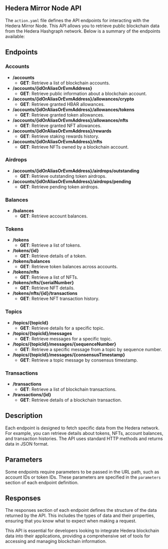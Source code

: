 ## Hedera Mirror Node API

The `action.yaml` file defines the API endpoints for interacting with the Hedera Mirror Node. This API allows you to retrieve public blockchain data from the Hedera Hashgraph network. Below is a summary of the endpoints available:

## Endpoints

### Accounts

- **/accounts**
  - **GET**: Retrieve a list of blockchain accounts.
- **/accounts/{idOrAliasOrEvmAddress}**
  - **GET**: Retrieve public information about a blockchain account.
- **/accounts/{idOrAliasOrEvmAddress}/allowances/crypto**
  - **GET**: Retrieve granted HBAR allowances.
- **/accounts/{idOrAliasOrEvmAddress}/allowances/tokens**
  - **GET**: Retrieve granted token allowances.
- **/accounts/{idOrAliasOrEvmAddress}/allowances/nfts**
  - **GET**: Retrieve granted NFT allowances.
- **/accounts/{idOrAliasOrEvmAddress}/rewards**
  - **GET**: Retrieve staking rewards history.
- **/accounts/{idOrAliasOrEvmAddress}/nfts**
  - **GET**: Retrieve NFTs owned by a blockchain account.

### Airdrops

- **/accounts/{idOrAliasOrEvmAddress}/airdrops/outstanding**
  - **GET**: Retrieve outstanding token airdrops.
- **/accounts/{idOrAliasOrEvmAddress}/airdrops/pending**
  - **GET**: Retrieve pending token airdrops.

### Balances

- **/balances**
  - **GET**: Retrieve account balances.

### Tokens

- **/tokens**
  - **GET**: Retrieve a list of tokens.
- **/tokens/{id}**
  - **GET**: Retrieve details of a token.
- **/tokens/balances**
  - **GET**: Retrieve token balances across accounts.
- **/tokens/nfts**
  - **GET**: Retrieve a list of NFTs.
- **/tokens/nfts/{serialNumber}**
  - **GET**: Retrieve NFT details.
- **/tokens/nfts/{id}/transactions**
  - **GET**: Retrieve NFT transaction history.

### Topics

- **/topics/{topicId}**
  - **GET**: Retrieve details for a specific topic.
- **/topics/{topicId}/messages**
  - **GET**: Retrieve messages for a specific topic.
- **/topics/{topicId}/messages/{sequenceNumber}**
  - **GET**: Retrieve a specific message from a topic by sequence number.
- **/topics/{topicId}/messages/{consensusTimestamp}**
  - **GET**: Retrieve a topic message by consensus timestamp.

### Transactions

- **/transactions**
  - **GET**: Retrieve a list of blockchain transactions.
- **/transactions/{id}**
  - **GET**: Retrieve details of a blockchain transaction.

## Description

Each endpoint is designed to fetch specific data from the Hedera network. For example, you can retrieve details about tokens, NFTs, account balances, and transaction histories. The API uses standard HTTP methods and returns data in JSON format.

## Parameters

Some endpoints require parameters to be passed in the URL path, such as account IDs or token IDs. These parameters are specified in the `parameters` section of each endpoint definition.

## Responses

The responses section of each endpoint defines the structure of the data returned by the API. This includes the types of data and their properties, ensuring that you know what to expect when making a request.

This API is essential for developers looking to integrate Hedera blockchain data into their applications, providing a comprehensive set of tools for accessing and managing blockchain information.
